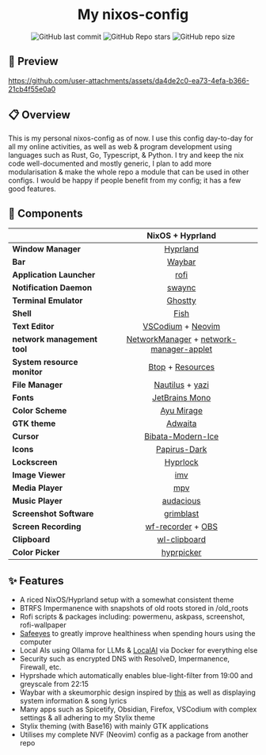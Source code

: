 <h1 align=center>My nixos-config</h1>

<div align=center>

![GitHub last commit](https://img.shields.io/github/last-commit/Vanadium5000/nixos-config?style=for-the-badge&labelColor=101418&color=9ccbfb)
![GitHub Repo stars](https://img.shields.io/github/stars/Vanadium5000/nixos-config?style=for-the-badge&labelColor=101418&color=b9c8da)
![GitHub repo size](https://img.shields.io/github/repo-size/Vanadium5000/nixos-config?style=for-the-badge&labelColor=101418&color=d3bfe6)

</div>

## 🎥 Preview

https://github.com/user-attachments/assets/da4de2c0-ea73-4efa-b366-21cb4f55e0a0

## 📋 Overview

This is my personal nixos-config as of now. I use this config day-to-day for all my online activities, as well as web & program development using languages such as Rust, Go, Typescript, & Python. I try and keep the nix code well-documented and mostly generic, I plan to add more modularisation & make the whole repo a module that can be used in other configs. I would be happy if people benefit from my config; it has a few good features.

## 📓 Components

|                             |                                  NixOS + Hyprland                                   |
| --------------------------- | :---------------------------------------------------------------------------------: |
| **Window Manager**          |                                [Hyprland][Hyprland]                                 |
| **Bar**                     |                                  [Waybar][Waybar]                                   |
| **Application Launcher**    |                                    [rofi][rofi]                                     |
| **Notification Daemon**     |                                  [swaync][swaync]                                   |
| **Terminal Emulator**       |                                 [Ghostty][Ghostty]                                  |
| **Shell**                   |                                    [Fish][fish]                                     |
| **Text Editor**             |                       [VSCodium][VSCodium] + [Neovim][Neovim]                       |
| **network management tool** | [NetworkManager][NetworkManager] + [network-manager-applet][network-manager-applet] |
| **System resource monitor** |                        [Btop][Btop] + [Resources][Resources]                        |
| **File Manager**            |                         [Nautilus][Nautilus] + [yazi][yazi]                         |
| **Fonts**                   |                           [JetBrains Mono][JetBrainsMono]                           |
| **Color Scheme**            |                                [Ayu Mirage][Gruvbox]                                |
| **GTK theme**               |                            [Adwaita][Adwaita gtk theme]                             |
| **Cursor**                  |                       [Bibata-Modern-Ice][Bibata-Modern-Ice]                        |
| **Icons**                   |                            [Papirus-Dark][Papirus-Dark]                             |
| **Lockscreen**              |                                [Hyprlock][Hyprlock]                                 |
| **Image Viewer**            |                                     [imv][imv]                                      |
| **Media Player**            |                                     [mpv][mpv]                                      |
| **Music Player**            |                               [audacious][audacious]                                |
| **Screenshot Software**     |                               [grimblast][grimblast]                                |
| **Screen Recording**        |                       [wf-recorder][wf-recorder] + [OBS][OBS]                       |
| **Clipboard**               |                            [wl-clipboard][wl-clipboard]                             |
| **Color Picker**            |                              [hyprpicker][hyprpicker]                               |

## ✨ Features

- A riced NixOS/Hyprland setup with a somewhat consistent theme
- BTRFS Impermanence with snapshots of old roots stored in /old_roots
- Rofi scripts & packages including: powermenu, askpass, screenshot, rofi-wallpaper
- [Safeeyes](https://slgobinath.github.io/SafeEyes/) to greatly improve healthiness when spending hours using the computer
- Local AIs using Ollama for LLMs & [LocalAI](https://localai.io/) via Docker for everything else
- Security such as encrypted DNS with ResolveD, Impermanence, Firewall, etc.
- Hyprshade which automatically enables blue-light-filter from 19:00 and greyscale from 22:15
- Waybar with a skeumorphic design inspired by [this](https://github.com/diinki/diinki-aero/blob/main/config/waybar/style.css) as well as displaying system information & song lyrics
- Many apps such as Spicetify, Obsidian, Firefox, VSCodium with complex settings & all adhering to my Stylix theme
- Stylix theming (with Base16) with mainly GTK applications
- Utilises my complete NVF (Neovim) config as a package from another repo

<!-- Links -->

[Hyprland]: https://github.com/hyprwm/Hyprland
[Ghostty]: https://ghostty.org/
[powerlevel10k]: https://github.com/romkatv/powerlevel10k
[Waybar]: https://github.com/Alexays/Waybar
[rofi]: https://github.com/lbonn/rofi
[Btop]: https://github.com/aristocratos/btop
[Resources]: https://welcome.gnome.org/app/Resources/
[Nautilus]: https://apps.gnome.org/Nautilus/
[yazi]: https://github.com/sxyazi/yazi
[Fish]: https://fishshell.com/
[Swaylock-effects]: https://github.com/mortie/swaylock-effects
[Hyprlock]: https://github.com/hyprwm/hyprlock
[audacious]: https://audacious-media-player.org/
[mpv]: https://github.com/mpv-player/mpv
[VSCodium]: https://vscodium.com/
[Neovim]: https://github.com/neovim/neovim
[grimblast]: https://github.com/hyprwm/contrib
[imv]: https://sr.ht/~exec64/imv/
[swaync]: https://github.com/ErikReider/SwayNotificationCenter
[JetBrainsMono]: https://www.jetbrains.com/lp/mono/
[NetworkManager]: https://wiki.gnome.org/Projects/NetworkManager
[network-manager-applet]: https://gitlab.gnome.org/GNOME/network-manager-applet/
[wl-clipboard]: https://github.com/bugaevc/wl-clipboard
[wf-recorder]: https://github.com/ammen99/wf-recorder
[hyprpicker]: https://github.com/hyprwm/hyprpicker
[Gruvbox]: https://github.com/morhetz/gruvbox
[Papirus-Dark]: https://github.com/PapirusDevelopmentTeam/papirus-icon-theme
[Bibata-Modern-Ice]: https://www.gnome-look.org/p/1197198
[maxfetch]: https://github.com/jobcmax/maxfetch
[Adwaita gtk theme]: https://gnome.pages.gitlab.gnome.org/libadwaita/
[OBS]: https://obsproject.com/

